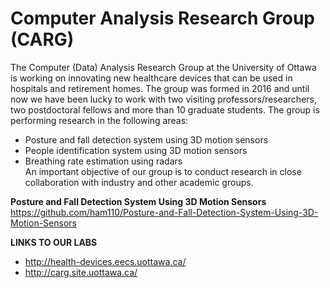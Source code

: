 # Computer Analysis Research Group (CARG)

The Computer (Data) Analysis Research Group at the University of Ottawa is working on innovating new healthcare devices that can be used in hospitals and retirement homes. The group was formed in 2016 and until now we have been lucky to work with two visiting professors/researchers, two postdoctoral fellows and more than 10 graduate students. The group is performing research in the following areas:  
- Posture and fall detection system using 3D motion sensors  
- People identification system using 3D motion sensors  
- Breathing rate estimation using radars  
An important objective of our group is to conduct research in close collaboration with industry and other academic groups.

**Posture and Fall Detection System Using 3D Motion Sensors**  
https://github.com/ham110/Posture-and-Fall-Detection-System-Using-3D-Motion-Sensors  

**LINKS TO OUR LABS**  
- http://health-devices.eecs.uottawa.ca/  
- http://carg.site.uottawa.ca/  
